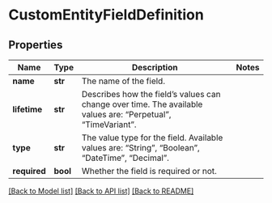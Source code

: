 # CustomEntityFieldDefinition


## Properties
Name | Type | Description | Notes
------------ | ------------- | ------------- | -------------
**name** | **str** | The name of the field. | 
**lifetime** | **str** | Describes how the field’s values can change over time. The available values are: “Perpetual”, “TimeVariant”. | 
**type** | **str** | The value type for the field. Available values are: “String”, “Boolean”, “DateTime”, “Decimal”. | 
**required** | **bool** | Whether the field is required or not. | 

[[Back to Model list]](../README.md#documentation-for-models) [[Back to API list]](../README.md#documentation-for-api-endpoints) [[Back to README]](../README.md)


